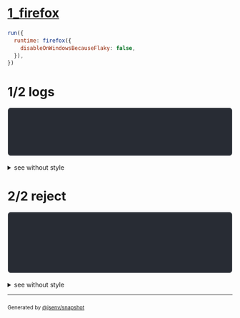 # [1_firefox](../../js_assertion_error_browsers.test.mjs#L36)

```js
run({
  runtime: firefox({
    disableOnWindowsBecauseFlaky: false,
  }),
})
```

# 1/2 logs

![img](log_group.svg)

<details>
  <summary>see without style</summary>

```console
⠋ start dev server
✔ start dev server (done in <X> second)

- http://127.0.0.1
- http://127.0.0.1

```

</details>


# 2/2 reject

![img](reject.svg)

<details>
  <summary>see without style</summary>

```console
AssertionError: actual and expect are different

actual: "foo"
expect: "bar"
AssertionError@@jsenv/core/packages/tooling/assert/src/assert_scratch.js:969:3
createAssert/assert.createAssertionError@@jsenv/core/packages/tooling/assert/src/assert_scratch.js:972:28
assert@@jsenv/core/packages/tooling/assert/src/assert_scratch.js:955:35
@base/client/main.html:13:13
```

</details>


---

<sub>
  Generated by <a href="https://github.com/jsenv/core/tree/main/packages/tooling/snapshot">@jsenv/snapshot</a>
</sub>
